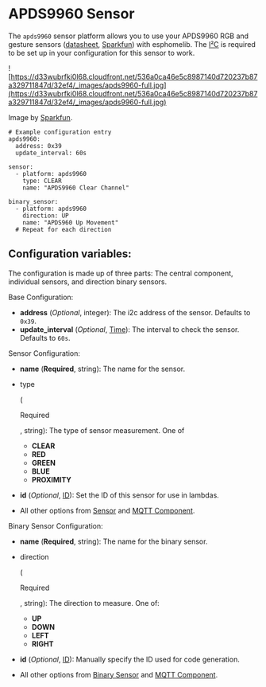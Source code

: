 # APDS9960 Sensor

The `apds9960` sensor platform allows you to use your APDS9960 RGB and gesture sensors ([datasheet](https://cdn-shop.adafruit.com/datasheets/BST-BME280_DS001-10.pdf), [Sparkfun](https://www.sparkfun.com/products/12787)) with esphomelib. The [I²C](https://esphome.io/components/i2c#i2c) is required to be set up in your configuration for this sensor to work.

![https://d33wubrfki0l68.cloudfront.net/536a0ca46e5c8987140d720237b87a329711847d/32ef4/_images/apds9960-full.jpg](https://d33wubrfki0l68.cloudfront.net/536a0ca46e5c8987140d720237b87a329711847d/32ef4/_images/apds9960-full.jpg)

Image by [Sparkfun](https://www.sparkfun.com/products/12787).

```
# Example configuration entry
apds9960:
  address: 0x39
  update_interval: 60s

sensor:
  - platform: apds9960
    type: CLEAR
    name: "APDS9960 Clear Channel"

binary_sensor:
  - platform: apds9960
    direction: UP
    name: "APDS960 Up Movement"
  # Repeat for each direction
```

## Configuration variables:

The configuration is made up of three parts: The central component, individual sensors, and direction binary sensors.

Base Configuration:

- **address** (*Optional*, integer): The i2c address of the sensor. Defaults to `0x39`.
- **update_interval** (*Optional*, [Time](https://esphome.io/guides/configuration-types#config-time)): The interval to check the sensor. Defaults to `60s`.

Sensor Configuration:

- **name** (**Required**, string): The name for the sensor.

- type

   

  (

  Required

  , string): The type of sensor measurement. One of

  - **CLEAR**
  - **RED**
  - **GREEN**
  - **BLUE**
  - **PROXIMITY**

- **id** (*Optional*, [ID](https://esphome.io/guides/configuration-types#config-id)): Set the ID of this sensor for use in lambdas.

- All other options from [Sensor](https://esphome.io/components/sensor/#config-sensor) and [MQTT Component](https://esphome.io/components/mqtt#config-mqtt-component).

Binary Sensor Configuration:

- **name** (**Required**, string): The name for the binary sensor.

- direction

   

  (

  Required

  , string): The direction to measure. One of:

  - **UP**
  - **DOWN**
  - **LEFT**
  - **RIGHT**

- **id** (*Optional*, [ID](https://esphome.io/guides/configuration-types#config-id)): Manually specify the ID used for code generation.

- All other options from [Binary Sensor](https://esphome.io/components/binary_sensor/#config-binary-sensor) and [MQTT Component](https://esphome.io/components/mqtt#config-mqtt-component).